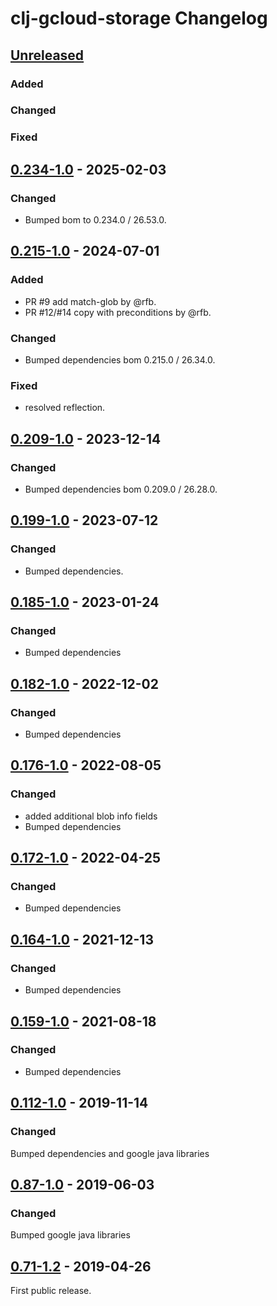 # clj-gcloud-storage Changelog

## [Unreleased]

### Added

### Changed

### Fixed


## [0.234-1.0] - 2025-02-03
### Changed
* Bumped bom to 0.234.0 / 26.53.0.

## [0.215-1.0] - 2024-07-01
### Added
* PR #9 add match-glob by @rfb.
* PR #12/#14 copy with preconditions by @rfb.

### Changed
* Bumped dependencies bom 0.215.0 / 26.34.0.

### Fixed
* resolved reflection.

## [0.209-1.0] - 2023-12-14
### Changed
* Bumped dependencies bom 0.209.0 / 26.28.0.

## [0.199-1.0] - 2023-07-12
### Changed
* Bumped dependencies.

## [0.185-1.0] - 2023-01-24
### Changed
* Bumped dependencies

## [0.182-1.0] - 2022-12-02
### Changed
* Bumped dependencies

## [0.176-1.0] - 2022-08-05
### Changed
* added additional blob info fields
* Bumped dependencies

## [0.172-1.0] - 2022-04-25
### Changed
* Bumped dependencies

## [0.164-1.0] - 2021-12-13
### Changed
* Bumped dependencies

## [0.159-1.0] - 2021-08-18
### Changed
* Bumped dependencies

## [0.112-1.0] - 2019-11-14
### Changed
Bumped dependencies and google java libraries

## [0.87-1.0] - 2019-06-03
### Changed
Bumped google java libraries

## [0.71-1.2] - 2019-04-26
First public release.

[Unreleased]: https://github.com/oscaro/clj-gcloud-storage/-/compare/0.234-1.0...devel
[0.234-1.0]: https://github.com/oscaro/clj-gcloud-storage/-/compare/0.215-1.0...0.234-1.0
[0.215-1.0]: https://github.com/oscaro/clj-gcloud-storage/-/compare/0.209-1.0...0.215-1.0
[0.209-1.0]: https://github.com/oscaro/clj-gcloud-storage/-/compare/0.199-1.0...0.209-1.0
[0.199-1.0]: https://github.com/oscaro/clj-gcloud-storage/-/compare/0.185-1.0...0.199-1.0
[0.185-1.0]: https://github.com/oscaro/clj-gcloud-storage/-/compare/0.182-1.0...0.185-1.0
[0.182-1.0]: https://github.com/oscaro/clj-gcloud-storage/-/compare/0.176-1.0...0.182-1.0
[0.176-1.0]: https://github.com/oscaro/clj-gcloud-storage/-/compare/0.172-1.0...0.176-1.0
[0.172-1.0]: https://github.com/oscaro/clj-gcloud-storage/-/compare/0.164-1.0...0.172-1.0
[0.164-1.0]: https://github.com/oscaro/clj-gcloud-storage/-/compare/0.159-1.0...0.164-1.0
[0.159-1.0]: https://github.com/oscaro/clj-gcloud-storage/-/compare/0.112-1.0...0.159-1.0
[0.112-1.0]: https://github.com/oscaro/clj-gcloud-storage/-/compare/0.87-1.0...0.112-1.0
[0.87-1.0]: https://github.com/oscaro/clj-gcloud-storage/-/compare/0.71-1.2...0.87-1.0
[0.71-1.2]: https://github.com/oscaro/clj-gcloud-storage/releases/tag/0.71-1.2
